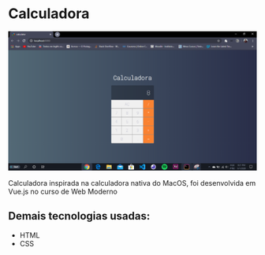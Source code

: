 # Calculadora

![](/project_complete.PNG)

Calculadora inspirada na calculadora nativa do MacOS, foi desenvolvida em Vue.js no curso de Web Moderno

## Demais tecnologias usadas:
- HTML
- CSS

